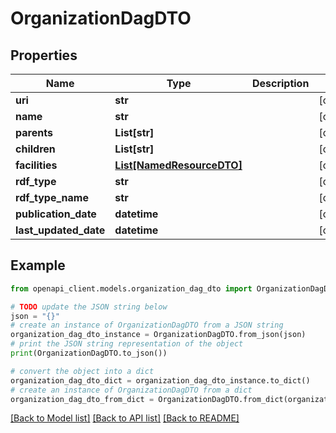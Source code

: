 # OrganizationDagDTO


## Properties

Name | Type | Description | Notes
------------ | ------------- | ------------- | -------------
**uri** | **str** |  | [optional] 
**name** | **str** |  | [optional] 
**parents** | **List[str]** |  | [optional] 
**children** | **List[str]** |  | [optional] 
**facilities** | [**List[NamedResourceDTO]**](NamedResourceDTO.md) |  | [optional] 
**rdf_type** | **str** |  | [optional] 
**rdf_type_name** | **str** |  | [optional] 
**publication_date** | **datetime** |  | [optional] 
**last_updated_date** | **datetime** |  | [optional] 

## Example

```python
from openapi_client.models.organization_dag_dto import OrganizationDagDTO

# TODO update the JSON string below
json = "{}"
# create an instance of OrganizationDagDTO from a JSON string
organization_dag_dto_instance = OrganizationDagDTO.from_json(json)
# print the JSON string representation of the object
print(OrganizationDagDTO.to_json())

# convert the object into a dict
organization_dag_dto_dict = organization_dag_dto_instance.to_dict()
# create an instance of OrganizationDagDTO from a dict
organization_dag_dto_from_dict = OrganizationDagDTO.from_dict(organization_dag_dto_dict)
```
[[Back to Model list]](../README.md#documentation-for-models) [[Back to API list]](../README.md#documentation-for-api-endpoints) [[Back to README]](../README.md)


